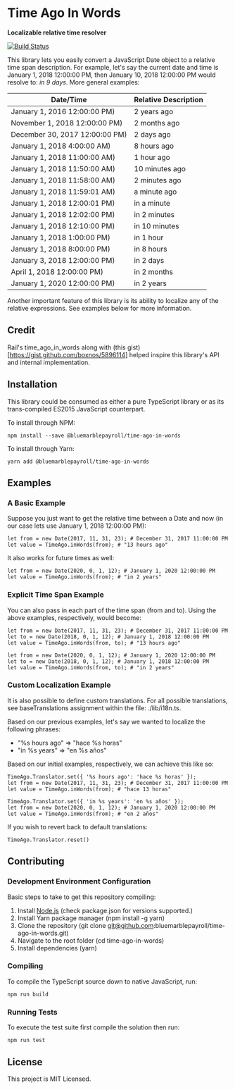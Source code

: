 # Time Ago In Words

**Localizable relative time resolver**

[![Build Status](https://travis-ci.org/bluemarblepayroll/time-ago-in-words.svg?branch=master)](https://travis-ci.org/bluemarblepayroll/time-ago-in-words)

This library lets you easily convert a JavaScript Date object to a relative time span description.  For example, let's say the
current date and time is January 1, 2018 12:00:00 PM, then January 10, 2018 12:00:00 PM would resolve to: *in 9 days*.  More general examples:

| Date/Time                       | Relative Description |
| ------------------------------- | -------------------- |
| January 1, 2016 12:00:00 PM)    | 2 years ago          |
| November 1, 2018 12:00:00 PM)   | 2 months ago         |
| December 30, 2017 12:00:00 PM)  | 2 days ago           |
| January 1, 2018 4:00:00 AM)     | 8 hours ago          |
| January 1, 2018 11:00:00 AM)    | 1 hour ago           |
| January 1, 2018 11:50:00 AM)    | 10 minutes ago       |
| January 1, 2018 11:58:00 AM)    | 2 minutes ago        |
| January 1, 2018 11:59:01 AM)    | a minute ago         |
| January 1, 2018 12:00:01 PM)    | in a minute          |
| January 1, 2018 12:02:00 PM)    | in 2 minutes         |
| January 1, 2018 12:10:00 PM)    | in 10 minutes        |
| January 1, 2018 1:00:00 PM)     | in 1 hour            |
| January 1, 2018 8:00:00 PM)     | in 8 hours           |
| January 3, 2018 12:00:00 PM)    | in 2 days            |
| April 1, 2018 12:00:00 PM)      | in 2 months          |
| January 1, 2020 12:00:00 PM)    | in 2 years           |

Another important feature of this library is its ability to localize any of the relative expressions.  See examples below for more information.

## Credit

Rail's time_ago_in_words along with (this gist)[https://gist.github.com/boxnos/5896114] helped inspire this library's API and internal implementation.

## Installation

This library could be consumed as either a pure TypeScript library or as its trans-compiled ES2015 JavaScript counterpart.

To install through NPM:

````
npm install --save @bluemarblepayroll/time-ago-in-words
````

To install through Yarn:

````
yarn add @bluemarblepayroll/time-ago-in-words
````

## Examples

### A Basic Example

Suppose you just want to get the relative time between a Date and now (in our case lets use January 1, 2018 12:00:00 PM):

````
let from = new Date(2017, 11, 31, 23); # December 31, 2017 11:00:00 PM
let value = TimeAgo.inWords(from); # "13 hours ago"
````

It also works for future times as well:

````
let from = new Date(2020, 0, 1, 12); # January 1, 2020 12:00:00 PM
let value = TimeAgo.inWords(from); # "in 2 years"
````

### Explicit Time Span Example

You can also pass in each part of the time span (from and to).  Using the above examples, respectively, would become:

````
let from = new Date(2017, 11, 31, 23); # December 31, 2017 11:00:00 PM
let to = new Date(2018, 0, 1, 12); # January 1, 2018 12:00:00 PM
let value = TimeAgo.inWords(from, to); # "13 hours ago"
````

````
let from = new Date(2020, 0, 1, 12); # January 1, 2020 12:00:00 PM
let to = new Date(2018, 0, 1, 12); # January 1, 2018 12:00:00 PM
let value = TimeAgo.inWords(from, to); # "in 2 years"
````

### Custom Localization Example

It is also possible to define custom translations.  For all possible translations, see baseTranslations assignment within the file: ./lib/i18n.ts.

Based on our previous examples, let's say we wanted to localize the following phrases:

* "%s hours ago" => "hace %s horas"
* "in %s years" => "en %s años"

Based on our initial examples, respectively, we can achieve this like so:

````
TimeAgo.Translator.set({ '%s hours ago': 'hace %s horas' });
let from = new Date(2017, 11, 31, 23); # December 31, 2017 11:00:00 PM
let value = TimeAgo.inWords(from); # "hace 13 horas"
````

````
TimeAgo.Translator.set({ 'in %s years': 'en %s años' });
let from = new Date(2020, 0, 1, 12); # January 1, 2020 12:00:00 PM
let value = TimeAgo.inWords(from); # "en 2 años"
````

If you wish to revert back to default translations:

````
TimeAgo.Translator.reset()
````

## Contributing

### Development Environment Configuration

Basic steps to take to get this repository compiling:

1. Install [Node.js](https://nodejs.org) (check package.json for versions supported.)
2. Install Yarn package manager (npm install -g yarn)
3. Clone the repository (git clone git@github.com:bluemarblepayroll/time-ago-in-words.git)
4. Navigate to the root folder (cd time-ago-in-words)
5. Install dependencies (yarn)

### Compiling

To compile the TypeScript source down to native JavaScript, run:

````
npm run build
````

### Running Tests

To execute the test suite first compile the solution then run:

````
npm run test
````

## License

This project is MIT Licensed.
